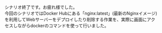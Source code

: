 <br>
シナリオ終了です。お疲れ様でした。
<br>
今回のシナリオではDocker Hubにある「nginx:latest」(最新のNginxイメージ)を利用してWebサーバーをデプロイしたり削除する作業を、実際に画面にアクセスしながらdockerのコマンドを使って行いました。
